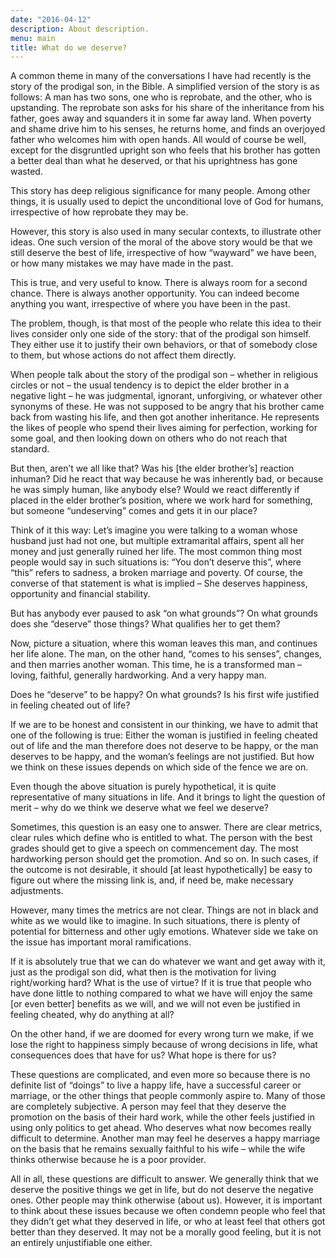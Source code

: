```yaml
---
date: "2016-04-12"
description: About description.
menu: main
title: What do we deserve?
---
```


A common theme in many of the conversations I have had recently is the story of the prodigal son, in the Bible. A simplified version of the story is as follows: A man has two sons, one who is reprobate, and the other, who is upstanding. The reprobate son asks for his share of the inheritance from his father, goes away and squanders it in some far away land. When poverty and shame drive him to his senses, he returns home, and finds an overjoyed father who welcomes him with open hands. All would of course be well, except for the disgruntled upright son who feels that his brother has gotten a better deal than what he deserved, or that his uprightness has gone wasted.

This story has deep religious significance for many people. Among other things, it is usually used to depict the unconditional love of God for humans, irrespective of how reprobate they may be.

However, this story is also used in many secular contexts, to illustrate other ideas. One such version of the moral of the above story would be that we still deserve the best of life, irrespective of how “wayward” we have been, or how many mistakes we may have made in the past.

This is true, and very useful to know. There is always room for a second chance. There is always another opportunity. You can indeed become anything you want, irrespective of where you have been in the past.

The problem, though, is that most of the people who relate this idea to their lives consider only one side of the story: that of the prodigal son himself. They either use it to justify their own behaviors, or that of somebody close to them, but whose actions do not affect them directly.

When people talk about the story of the prodigal son – whether in religious circles or not – the usual tendency is to depict the elder brother in a negative light – he was judgmental, ignorant, unforgiving, or whatever other synonyms of these. He was not supposed to be angry that his brother came back from wasting his life, and then got another inheritance. He represents the likes of people who spend their lives aiming for perfection, working for some goal, and then looking down on others who do not reach that standard.

But then, aren’t we all like that? Was his [the elder brother’s] reaction inhuman? Did he react that way because he was inherently bad, or because he was simply human, like anybody else? Would we react differently if placed in the elder brother’s position, where we work hard for something, but someone “undeserving” comes and gets it in our place?

Think of it this way: Let’s imagine you were talking to a woman whose husband just had not one, but multiple extramarital affairs, spent all her money and just generally ruined her life. The most common thing most people would say in such situations is: “You don’t deserve this”, where “this” refers to sadness, a broken marriage and poverty. Of course, the converse of that statement is what is implied – She deserves happiness, opportunity and financial stability. 

But has anybody ever paused to ask “on what grounds”? On what grounds does she “deserve” those things? What qualifies her to get them?

Now, picture a situation, where this woman leaves this man, and continues her life alone. The man, on the other hand, “comes to his senses”, changes, and then marries another woman. This time, he is a transformed man – loving, faithful, generally hardworking. And a very happy man. 

Does he “deserve” to be happy? On what grounds? Is his first wife justified in feeling cheated out of life?

If we are to be honest and consistent in our thinking, we have to admit that one of the following is true: Either the woman is justified in feeling cheated out of life and the man therefore does not deserve to be happy, or the man deserves to be happy, and the woman’s feelings are not justified. But how we think on these issues depends on which side of the fence we are on.

Even though the above situation is purely hypothetical, it is quite representative of many situations in life. And it brings to light the question of merit – why do we think we deserve what we feel we deserve?

Sometimes, this question is an easy one to answer. There are clear metrics, clear rules which define who is entitled to what. The person with the best grades should get to give a speech on commencement day. The most hardworking person should get the promotion. And so on. In such cases, if the outcome is not desirable, it should [at least hypothetically] be easy to figure out where the missing link is, and, if need be, make necessary adjustments.

However, many times the metrics are not clear. Things are not in black and white as we would like to imagine. In such situations, there is plenty of potential for bitterness and other ugly emotions. Whatever side we take on the issue has important moral ramifications.

If it is absolutely true that we can do whatever we want and get away with it, just as the prodigal son did, what then is the motivation for living right/working hard? What is the use of virtue? If it is true that people who have done little to nothing compared to what we have will enjoy the same [or even better] benefits as we will, and we will not even be justified in feeling cheated, why do anything at all?

On the other hand, if we are doomed for every wrong turn we make, if we lose the right to happiness simply because of wrong decisions in life, what consequences does that have for us? What hope is there for us?

These questions are complicated, and even more so because there is no definite list of “doings” to live a happy life, have a successful career or marriage, or the other things that people commonly aspire to. Many of those are completely subjective. A person may feel that they deserve the promotion on the basis of their hard work, while the other feels justified in using only politics to get ahead. Who deserves what now becomes really difficult to determine. Another man may feel he deserves a happy marriage on the basis that he remains sexually faithful to his wife – while the wife thinks otherwise because he is a poor provider.

All in all, these questions are difficult to answer. We generally think that we deserve the positive things we get in life, but do not deserve the negative ones. Other people may think otherwise (about us). However, it is important to think about these issues because we often condemn people who feel that they didn’t get what they deserved in life, or who at least feel that others got better than they deserved. It may not be a morally good feeling, but it is not an entirely unjustifiable one either.


